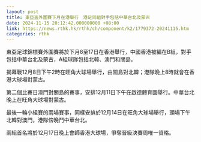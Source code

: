 ```yaml
---
layout: post
title: 東亞盃外圍賽下月在港舉行　港足同組對手包括中華台北及蒙古
date: 2024-11-15 20:12:42.000000000 +08:00
link: https://news.rthk.hk/rthk/ch/component/k2/1779372-20241115.htm
categories: rthk
---
```


東亞足球錦標賽外圍賽將於下月8至17日在香港舉行，中國香港被編在B組，對手包括中華台北及蒙古，A組球隊包括北韓、澳門和關島。

揭幕戰12月8日下午2時在旺角大球場舉行，由關島對北韓；港隊晚上8時就會在香港大球場對蒙古。

第二個比賽日澳門對關島的賽事，安排12月11日下午在啟德體育園舉行。中華台北晚上在旺角大球場對蒙古。

最後一輪小組賽的兩場賽事，同樣安排於12月14日在旺角大球場舉行，頭場下午北韓對澳門，港隊傍晚鬥中華台北。

兩組首名將於12月17日晚上會師香港大球場，爭奪晉級決賽周唯一資格。
